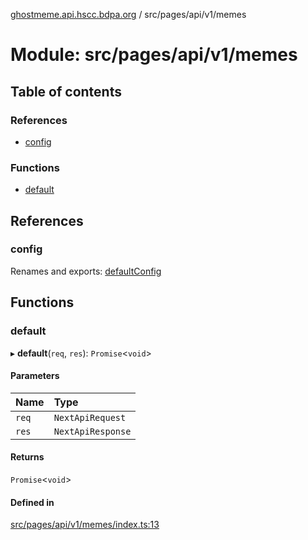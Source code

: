 [ghostmeme.api.hscc.bdpa.org](../README.md) / src/pages/api/v1/memes

# Module: src/pages/api/v1/memes

## Table of contents

### References

- [config](src_pages_api_v1_memes.md#config)

### Functions

- [default](src_pages_api_v1_memes.md#default)

## References

### config

Renames and exports: [defaultConfig](src_backend_middleware.md#defaultconfig)

## Functions

### default

▸ **default**(`req`, `res`): `Promise`<`void`\>

#### Parameters

| Name | Type |
| :------ | :------ |
| `req` | `NextApiRequest` |
| `res` | `NextApiResponse` |

#### Returns

`Promise`<`void`\>

#### Defined in

[src/pages/api/v1/memes/index.ts:13](https://github.com/nhscc/ghostmeme.api.hscc.bdpa.org/blob/311fb73/src/pages/api/v1/memes/index.ts#L13)
